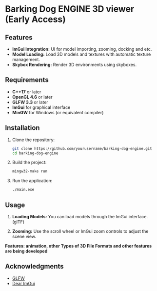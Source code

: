 # Barking Dog ENGINE 3D viewer (Early Access)



## Features

- **ImGui Integration:** UI for model importing, zooming, docking and etc.
- **Model Loading:** Load 3D models and textures with automatic texture management.
- **Skybox Rendering:** Render 3D environments using skyboxes.

## Requirements

- **C++17** or later
- **OpenGL 4.6** or later
- **GLFW 3.3** or later
- **ImGui** for graphical interface
- **MinGW** for Windows (or equivalent compiler)

## Installation

1. Clone the repository:
    ```bash
    git clone https://github.com/yourusername/barking-dog-engine.git
    cd barking-dog-engine
    ```

3. Build the project:
      ```bash
      mingw32-make run
      ```

4. Run the application:
    ```bash
    ./main.exe
    ```


## Usage

1. **Loading Models:** 
   You can load models through the ImGui interface. (glTF)

3. **Zooming:**
   Use the scroll wheel or ImGui zoom controls to adjust the scene view.
   
**Features: animation, other Types of 3D File Formats and other features are being developed**


## Acknowledgments

- [GLFW](https://www.glfw.org/)
- [Dear ImGui](https://github.com/ocornut/imgui)
